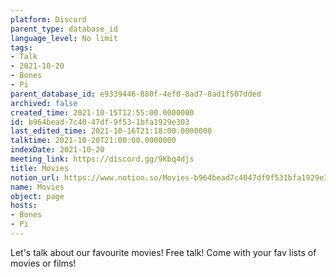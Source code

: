 ```yaml
---
platform: Discord
parent_type: database_id
language_level: No limit
tags:
- Talk
- 2021-10-20
- Bones
- Pi
parent_database_id: e9339446-880f-4ef0-8ad7-8ad1f507dded
archived: false
created_time: 2021-10-15T12:55:00.0000000
id: b964bead-7c40-47df-9f53-1bfa1929e303
last_edited_time: 2021-10-16T21:18:00.0000000
talktime: 2021-10-20T21:00:00.0000000
indexDate: 2021-10-20
meeting_link: https://discord.gg/9Kbq4djs
title: Movies
notion_url: https://www.notion.so/Movies-b964bead7c4047df9f531bfa1929e303
name: Movies
object: page
hosts:
- Bones
- Pi
---
```


Let's talk about our favourite movies!
Free talk! Come with your fav lists of movies or films!


